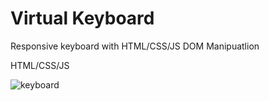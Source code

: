 # Virtual Keyboard


Responsive keyboard with HTML/CSS/JS DOM Manipuatlion


HTML/CSS/JS

![keyboard](https://user-images.githubusercontent.com/22460957/120509500-2e084b80-c38e-11eb-8b13-d6253000a86e.png)




